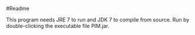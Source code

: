 #Readme

This program needs JRE 7 to run and JDK 7 to compile from source. Run by double-clicking the executable file PIM.jar.
